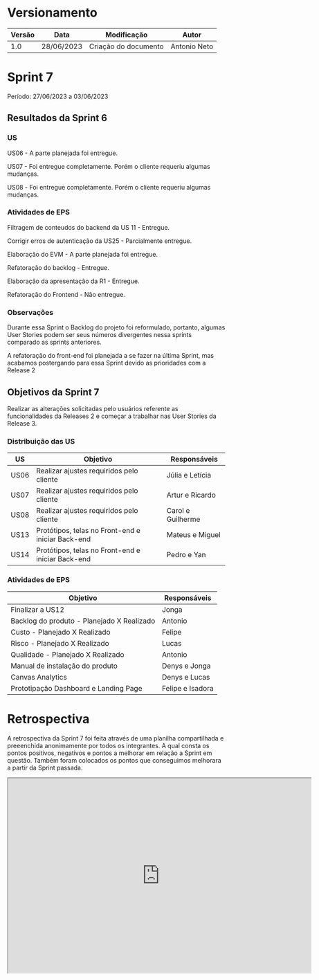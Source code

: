 # Versionamento

| Versão | Data   | Modificação                                                            | Autor        |
| -- | ---------- | ----------------------------------------------------------------------------- | --------------------- |
| 1.0 | 28/06/2023 | Criação do documento | Antonio Neto |

# Sprint 7

Período: 27/06/2023 a 03/06/2023

## Resultados da Sprint 6

### US

US06 - A parte planejada foi entregue.

US07 - Foi entregue completamente. Porém o cliente requeriu algumas mudanças.

US08 - Foi entregue completamente. Porém o cliente requeriu algumas mudanças.

### Atividades de EPS

Filtragem de conteudos do backend da US 11 - Entregue.

Corrigir erros de autenticação da US25 - Parcialmente entregue.

Elaboração do EVM - A parte planejada foi entregue.

Refatoração do backlog - Entregue.

Elaboração da apresentação da R1 - Entregue.

Refatoração do Frontend - Não entregue.

### Observações

Durante essa Sprint o Backlog do projeto foi reformulado, portanto, algumas User Stories podem ser seus números divergentes nessa sprints comparado as sprints anteriores.

A refatoração do front-end foi planejada a se fazer na última Sprint, mas acabamos postergando para essa Sprint devido as prioridades com a Release 2

## Objetivos da Sprint 7

Realizar as alterações solicitadas pelo usuários referente as funcionalidades da Releases 2 e começar a trabalhar nas User Stories da Release 3.

### Distribuição das US

| US | Objetivo | Responsáveis |
|----|----------|--------------|
|US06| Realizar ajustes requiridos pelo cliente | Júlia e Letícia | 
|US07| Realizar ajustes requiridos pelo cliente | Artur e Ricardo | 
|US08| Realizar ajustes requiridos pelo cliente | Carol e Guilherme| 
|US13| Protótipos, telas no Front-end e iniciar Back-end | Mateus e Miguel | 
|US14| Protótipos, telas no Front-end e iniciar Back-end | Pedro e Yan | 

### Atividades de EPS

| Objetivo | Responsáveis |
|----------|--------------|
| Finalizar a US12 | Jonga |
| Backlog do produto - Planejado X Realizado | Antonio |
| Custo - Planejado X Realizado | Felipe |
| Risco - Planejado X Realizado | Lucas |
| Qualidade - Planejado X Realizado | Antonio |
| Manual de instalação do produto | Denys e Jonga |
| Canvas Analytics | Denys e Lucas |
| Prototipação Dashboard e Landing Page | Felipe e Isadora |

# Retrospectiva

A retrospectiva da Sprint 7 foi feita através de uma planilha compartilhada e preeenchida anonimamente por todos os integrantes. A qual consta os pontos positivos, negativos e pontos a melhorar em relação a Sprint em questão. Também foram colocados os pontos que conseguimos melhorara a partir da Sprint passada.


<iframe width="700" height="450" src="https://docs.google.com/spreadsheets/d/e/2PACX-1vRQEnsKWDXz5-JGMax2e1ARVivZXLXWykd5tLpDkFRChHly0l5dTAL8zTBqBe2QQuXhi7bCs6z4zii6/pubhtml?gid=914535299&single=true"></iframe>

